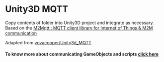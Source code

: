Unity3D MQTT
============
Copy contents of folder into Unity3D project and integrate as necessary.
Based on the [M2Mqtt : MQTT client library for Internet of Things & M2M communication](http://code.msdn.microsoft.com/windowsdesktop/M2Mqtt-MQTT-client-library-ac6d3858)

Adapted from [vovacooper/Unity3d_MQTT](https://github.com/vovacooper/Unity3d_MQTT)

#### To know more about communicating GameObjects and scripts [click here](https://unity3d.com/learn/tutorials/topics/scripting/how-communicate-between-scripts-and-gameobjects)